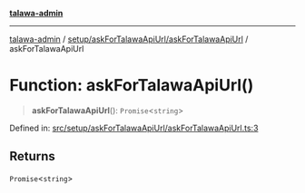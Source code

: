 [**talawa-admin**](../../../../README.md)

***

[talawa-admin](../../../../modules.md) / [setup/askForTalawaApiUrl/askForTalawaApiUrl](../README.md) / askForTalawaApiUrl

# Function: askForTalawaApiUrl()

> **askForTalawaApiUrl**(): `Promise`\<`string`\>

Defined in: [src/setup/askForTalawaApiUrl/askForTalawaApiUrl.ts:3](https://github.com/bint-Eve/talawa-admin/blob/e05e1a03180dbbfc7ba850102958ea6b6cd4b01e/src/setup/askForTalawaApiUrl/askForTalawaApiUrl.ts#L3)

## Returns

`Promise`\<`string`\>
